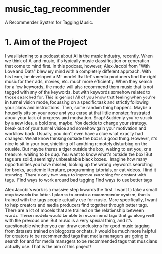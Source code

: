 # music_tag_recommender
A Recommender System for Tagging Music.

# 1. Aim of the Project
I was listening to a podcast about AI in the music industry, recently. When we think of AI and music, it's typically music classification or generation that come to mind first. In this podcast, however, Alex Jacobi from "With Love and Data" blew my mind with a completely different approach. With his team, he developed a ML model that let's media producers find the right music for their ads, movies, etc. much more efficiently. When they search for a few keywords, the model will also recommend them music that is not tagged with any of the keywords, but with keywords somehow related to those searched for. This is genius!
All of you know that feeling when you're in tunnel vision mode, focussing on a specific task and strictly following your plans and instructions. Then, some random thing happens. Maybe a housefly sits on your nose and you curse at that little monster, frustrated about your lack of progress and motivation. Snap! Suddenly you're struck by a new idea, a bold one, maybe. You decide to change your strategy, break out of your tunnel vision and somehow gain your motivation and workflow back. Usually, you don't even have a clue what exactly had changed. We all know thinking outside the box is a good thing. However, it's nice to sit in your box, shielding off anything remotely disturbing on the otuside. But maybe theres a tiger outside the box, waiting to eat you, or a treasure, waiting to be dug. You want to know what's outside the box! But tags are solid, seemingly unbreakable black boxes. 
Imagine how many opportunities you have missed, looking up the wrong keywords searching for books, academic literature, programming tutorials, or cat videos. I find it stunning. There's only two ways to improve searching for content with tags. 
Find ways to work around bad tagging
Find ways to use better tags

Alex Jacobi's work is a massive step towards the first. I want to take a small step towards the latter. I plan to to create a recommender system, that is trained with the tags people actually use for music. More specifically, I want to help creators and media producers find together through better tags. There are a lot of models that are trained on the relationship between words. These models would be able to recommend tags that go along well with the previous one. But music is a very special thing, and it's questionable whether you can draw conclusions for good music tagging from datasets trained on blogposts or chats. It would be much more helpful for creators to be recommended tags that media managers are going to search for and for media managers to be recommended tags that musicians actually use. That is the aim of this project!
